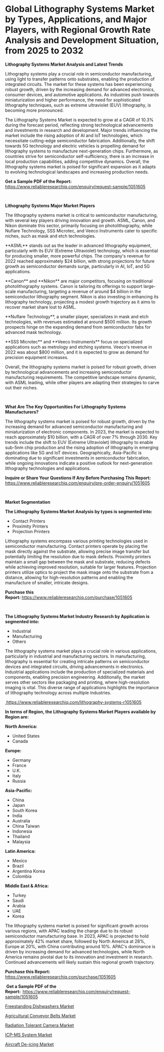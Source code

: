 <p><h1>Global Lithography Systems Market by Types, Applications, and Major Players, with Regional Growth Rate Analysis and Development Situation, from 2025 to 2032</h1></p><p><strong>Lithography Systems Market Analysis and Latest Trends</strong></p>
<p><p>Lithography systems play a crucial role in semiconductor manufacturing, using light to transfer patterns onto substrates, enabling the production of integrated circuits. The market for these systems has been experiencing robust growth, driven by the increasing demand for advanced electronics, consumer devices, and automotive applications. As industries push towards miniaturization and higher performance, the need for sophisticated lithography techniques, such as extreme ultraviolet (EUV) lithography, is becoming more pronounced.</p><p>The Lithography Systems Market is expected to grow at a CAGR of 10.3% during the forecast period, reflecting strong technological advancements and investments in research and development. Major trends influencing the market include the rising adoption of AI and IoT technologies, which necessitate cutting-edge semiconductor fabrication. Additionally, the shift towards 5G technology and electric vehicles is propelling demand for lithography systems to manufacture next-generation chips. Furthermore, as countries strive for semiconductor self-sufficiency, there is an increase in local production capabilities, adding competitive dynamics. Overall, the lithography systems market is poised for significant expansion as it adapts to evolving technological landscapes and increasing production needs.</p></p>
<p><strong>Get a Sample PDF of the Report:&nbsp;</strong> <a href="https://www.reliableresearchiq.com/enquiry/request-sample/1051605?utm_campaign=1121&utm_medium=2&utm_source=Github&utm_content=ia&utm_term=08042025&utm_id=lithography-systems">https://www.reliableresearchiq.com/enquiry/request-sample/1051605</a></p>
<p>&nbsp;</p>
<p><strong>Lithography Systems Major Market Players</strong></p>
<p><p>The lithography systems market is critical to semiconductor manufacturing, with several key players driving innovation and growth. ASML, Canon, and Nikon dominate this sector, primarily focusing on photolithography, while Nuflare Technology, SSS Microtec, and Veeco Instruments cater to specific niches, such as mask and etch technologies.</p><p>**ASML** stands out as the leader in advanced lithography equipment, particularly with its EUV (Extreme Ultraviolet) technology, which is essential for producing smaller, more powerful chips. The company's revenue for 2022 reached approximately $24 billion, with strong projections for future growth as semiconductor demands surge, particularly in AI, IoT, and 5G applications.</p><p>**Canon** and **Nikon** are major competitors, focusing on traditional photolithography systems. Canon is tailoring its offerings to support large-scale manufacturing, targeting a revenue of around $4 billion in the semiconductor lithography segment. Nikon is also investing in enhancing its lithography technology, projecting a modest growth trajectory as it aims to recover market share lost to ASML.</p><p>**Nuflare Technology**, a smaller player, specializes in mask and etch technologies, with revenues estimated at around $500 million. Its growth prospects hinge on the expanding demand from semiconductor fabs for advanced mask technology.</p><p>**SSS Microtec** and **Veeco Instruments** focus on specialized applications such as metrology and etching systems. Veeco's revenue in 2022 was about $800 million, and it is expected to grow as demand for precision equipment increases.</p><p>Overall, the lithography systems market is poised for robust growth, driven by technological advancements and increasing semiconductor manufacturing requirements. The competitive landscape remains dynamic, with ASML leading, while other players are adapting their strategies to carve out their niches.</p></p>
<p>&nbsp;</p>
<p><strong>What Are The Key Opportunities For Lithography Systems Manufacturers?</strong></p>
<p><p>The lithography systems market is poised for robust growth, driven by the increasing demand for advanced semiconductor manufacturing and miniaturization of electronic components. In 2023, the market is expected to reach approximately $10 billion, with a CAGR of over 7% through 2030. Key trends include the shift to EUV (Extreme Ultraviolet) lithography to enable sub-5nm chip production and the rising adoption of lithography in emerging applications like 5G and IoT devices. Geographically, Asia-Pacific is dominating due to significant investments in semiconductor fabrication, while ongoing innovations indicate a positive outlook for next-generation lithography technologies and applications.</p></p>
<p><strong>Inquire or Share Your Questions If Any Before Purchasing This Report:</strong> <a href="https://www.reliableresearchiq.com/enquiry/pre-order-enquiry/1051605?utm_campaign=1121&utm_medium=2&utm_source=Github&utm_content=ia&utm_term=08042025&utm_id=lithography-systems">https://www.reliableresearchiq.com/enquiry/pre-order-enquiry/1051605</a></p>
<p>&nbsp;</p>
<p><strong>Market Segmentation</strong></p>
<p><strong>The Lithography Systems Market Analysis by types is segmented into:</strong></p>
<p><ul><li>Contact Printers</li><li>Proximity Printers</li><li>Projection Printers</li></ul></p>
<p><p>Lithography systems encompass various printing technologies used in semiconductor manufacturing. Contact printers operate by placing the mask directly against the substrate, allowing precise image transfer but potentially limiting the resolution due to mask defects. Proximity printers maintain a small gap between the mask and substrate, reducing defects while achieving improved resolution, suitable for larger features. Projection printers utilize optics to project the mask image onto the substrate from a distance, allowing for high-resolution patterns and enabling the manufacture of smaller, intricate designs.</p></p>
<p><strong>Purchase this Report:&nbsp;</strong><a href="https://www.reliableresearchiq.com/purchase/1051605?utm_campaign=1121&utm_medium=2&utm_source=Github&utm_content=ia&utm_term=08042025&utm_id=lithography-systems">https://www.reliableresearchiq.com/purchase/1051605</a></p>
<p>&nbsp;</p>
<p><strong>The Lithography Systems Market Industry Research by Application is segmented into:</strong></p>
<p><ul><li>Industrial</li><li>Manufacturing</li><li>Others</li></ul></p>
<p><p>The lithography systems market plays a crucial role in various applications, particularly in industrial and manufacturing sectors. In manufacturing, lithography is essential for creating intricate patterns on semiconductor devices and integrated circuits, driving advancements in electronics. Industrial applications include the production of specialized materials and components, enabling precision engineering. Additionally, the market serves other sectors like packaging and printing, where high-resolution imaging is vital. This diverse range of applications highlights the importance of lithography technology across multiple industries.</p></p>
<p><a href="https://www.reliableresearchiq.com/lithography-systems-r1051605?utm_campaign=1121&utm_medium=2&utm_source=Github&utm_content=ia&utm_term=08042025&utm_id=lithography-systems">&nbsp;https://www.reliableresearchiq.com/lithography-systems-r1051605</a></p>
<p><strong>In terms of Region, the Lithography Systems Market Players available by Region are:</strong></p>
<p>
    <p> <strong> North America: </strong>
        <ul>
            <li>United States</li>
            <li>Canada</li>
        </ul>
        </p> 
    <p> <strong> Europe: </strong>
        <ul>
            <li>Germany</li>
            <li>France</li>
            <li>U.K.</li>
            <li>Italy</li>
            <li>Russia</li>
        </ul>
        </p> 
    <p> <strong> Asia-Pacific: </strong>
        <ul>
            <li>China</li>
            <li>Japan</li>
            <li>South Korea</li>
            <li>India</li>
            <li>Australia</li>
            <li>China Taiwan</li>
            <li>Indonesia</li>
            <li>Thailand</li>
            <li>Malaysia</li>
        </ul>
        </p> 
    <p> <strong> Latin America: </strong>
        <ul>
            <li>Mexico</li>
            <li>Brazil</li>
            <li>Argentina Korea</li>
            <li>Colombia</li>
        </ul>
        </p> 
    <p> <strong> Middle East & Africa: </strong>
        <ul>
            <li>Turkey</li>
            <li>Saudi</li>
            <li>Arabia</li>
            <li>UAE</li>
            <li>Korea</li>
        </ul>
    </p>
    </p>
<p><p>The lithography systems market is poised for significant growth across various regions, with APAC leading the charge due to its robust semiconductor manufacturing base. In 2023, APAC is projected to hold approximately 42% market share, followed by North America at 28%, Europe at 20%, with China contributing around 10%. APAC's dominance is driven by increasing demand for advanced technologies, while North America remains pivotal due to its innovation and investment in research. Continued advancements will likely sustain this regional growth trajectory.</p></p>
<p><strong>Purchase this Report: </strong><a href="https://www.reliableresearchiq.com/purchase/1051605?utm_campaign=1121&utm_medium=2&utm_source=Github&utm_content=ia&utm_term=08042025&utm_id=lithography-systems">https://www.reliableresearchiq.com/purchase/1051605</a></p>
<p>&nbsp;<strong>Get a Sample PDF of the Report:&nbsp;&nbsp;</strong><a href="https://www.reliableresearchiq.com/enquiry/request-sample/1051605?utm_campaign=1121&utm_medium=2&utm_source=Github&utm_content=ia&utm_term=08042025&utm_id=lithography-systems">https://www.reliableresearchiq.com/enquiry/request-sample/1051605</a></p>
<p><strong></strong></p>
<p><p><a href="https://github.com/mabutironaldo/Market-Research-Report-List-7/blob/main/freestanding-dishwashers-market.md?utm_campaign=1121&utm_medium=2&utm_source=Github&utm_content=ia&utm_term=08042025&utm_id=lithography-systems">Freestanding Dishwashers Market</a></p><p><a href="https://github.com/AshikRahman991/Market-Research-Report-List-2/blob/main/agricultural-conveyor-belts-market.md?utm_campaign=1121&utm_medium=2&utm_source=Github&utm_content=ia&utm_term=08042025&utm_id=lithography-systems">Agricultural Conveyor Belts Market</a></p><p><a href="https://github.com/HobertDavis43/Market-Research-Report-List-2/blob/main/radiation-tolerant-camera-market.md?utm_campaign=1121&utm_medium=2&utm_source=Github&utm_content=ia&utm_term=08042025&utm_id=lithography-systems">Radiation Tolerant Camera Market</a></p><p><a href="https://github.com/AlisaRowe24/Market-Research-Report-List-2/blob/main/icp-ms-system-market.md?utm_campaign=1121&utm_medium=2&utm_source=Github&utm_content=ia&utm_term=08042025&utm_id=lithography-systems">ICP-MS System Market</a></p><p><a href="https://github.com/arvelm4nthig/Market-Research-Report-List-1/blob/main/aircraft-de-icing-market.md?utm_campaign=1121&utm_medium=2&utm_source=Github&utm_content=ia&utm_term=08042025&utm_id=lithography-systems">Aircraft De-icing Market</a></p></p>